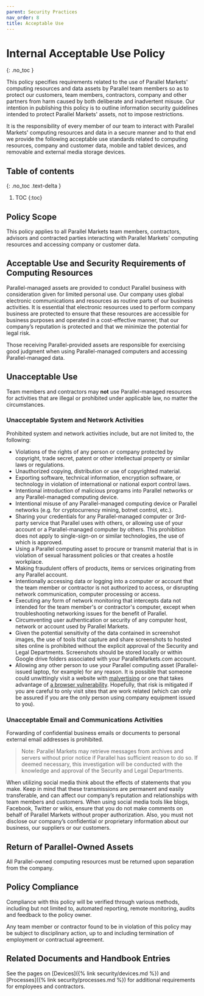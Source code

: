 ```yaml
---
parent: Security Practices
nav_order: 8
title: Acceptable Use
---
```

# Internal Acceptable Use Policy
{: .no_toc }

This policy specifies requirements related to the use of Parallel Markets' computing resources and data assets by Parallel team members so as to protect our customers, team members, contractors, company and other partners from harm caused by both deliberate and inadvertent misuse. Our intention in publishing this policy is to outline information security guidelines intended to protect Parallel Markets' assets, not to impose restrictions.

It is the responsibility of every member of our team to interact with Parallel Markets' computing resources and data in a secure manner and to that end we provide the following acceptable use standards related to computing resources, company and customer data, mobile and tablet devices, and removable and external media storage devices.


## Table of contents
{: .no_toc .text-delta }

1. TOC
{:toc}

## Policy Scope

This policy applies to all Parallel Markets team members, contractors, advisors and contracted parties interacting with Parallel Markets' computing resources and accessing company or customer data.

## Acceptable Use and Security Requirements of Computing Resources

Parallel-managed assets are provided to conduct Parallel business with consideration given for limited personal use. Our company uses global electronic communications and resources as routine parts of our business activities. It is essential that electronic resources used to perform company business are protected to ensure that these resources are accessible for business purposes and operated in a cost-effective manner, that our company’s reputation is protected and that we minimize the potential for legal risk.

Those receiving Parallel-provided assets are responsible for exercising good judgment when using Parallel-managed computers and accessing Parallel-managed data.

## Unacceptable Use

Team members and contractors may **not** use Parallel-managed resources for activities that are illegal or prohibited under applicable law, no matter the circumstances.

### Unacceptable System and Network Activities

Prohibited system and network activities include, but are not limited to, the following:

- Violations of the rights of any person or company protected by copyright, trade secret, patent or other intellectual property or similar laws or regulations.
- Unauthorized copying, distribution or use of copyrighted material.
- Exporting software, technical information, encryption software, or technology in violation of international or national export control laws.
- Intentional introduction of malicious programs into Parallel networks or any Parallel-managed computing device.
- Intentional misuse of any Parallel-managed computing device or Parallel networks (e.g. for cryptocurrency mining, botnet control, etc.).
- Sharing your credentials for any Parallel-managed computer or 3rd-party service that Parallel uses with others, or allowing use of your account or a Parallel-managed computer by others. This prohibition does not apply to single-sign-on or similar technologies, the use of which is approved.
- Using a Parallel computing asset to procure or transmit material that is in violation of sexual harassment policies or that creates a hostile workplace.
- Making fraudulent offers of products, items or services originating from any Parallel account.
- Intentionally accessing data or logging into a computer or account that the team member or contractor is not authorized to access, or disrupting network communication, computer processing or access.
- Executing any form of network monitoring that intercepts data not intended for the team member's or contractor's computer, except when troubleshooting networking issues for the benefit of Parallel.
- Circumventing user authentication or security of any computer host, network or account used by Parallel Markets.
- Given the potential sensitivity of the data contained in screenshot images, the use of tools that capture and share screenshots to hosted sites online is prohibited without the explicit approval of the Security and Legal Departments.  Screenshots should be stored locally or within Google drive folders associated with your ParallelMarkets.com account.
- Allowing any other person to use your Parallel computing asset (Parallel-issued laptop, for example) for any reason.  It is possible that someone could unwittingly visit a website with [malvertising](https://en.wikipedia.org/wiki/Malvertising) or one that takes advantage of [a browser vulnerability](https://www.zdnet.com/article/google-patches-two-more-chrome-zero-days/).  Hopefully, that risk is mitigated if you are careful to only visit sites that are work related (which can only be assured if you are the only person using company equipment issued to you).

### Unacceptable Email and Communications Activities

Forwarding of confidential business emails or documents to personal external email addresses is prohibited.

> Note: Parallel Markets may retrieve messages from archives and servers without prior notice if Parallel has sufficient reason to do so. If deemed necessary, this investigation will be conducted with the knowledge and approval of the Security and Legal Departments.

When utilizing social media think about the effects of statements that you make. Keep in mind that these transmissions are permanent and easily transferable, and can affect our company’s reputation and relationships with team members and customers. When using social media tools like blogs, Facebook, Twitter or wikis, ensure that you do not make comments on behalf of Parallel Markets without proper authorization. Also, you must not disclose our company’s confidential or proprietary information about our business, our suppliers or our customers.

## Return of Parallel-Owned Assets

All Parallel-owned computing resources must be returned upon separation from the company.

## Policy Compliance

Compliance with this policy will be verified through various methods, including but not limited to, automated reporting, remote monitoring, audits and feedback to the policy owner.

Any team member or contractor found to be in violation of this policy may be subject to disciplinary action, up to and including termination of employment or contractual agreement.

## Related Documents and Handbook Entries

See the pages on [Devices]({% link security/devices.md %}) and [Processes]({% link security/processes.md %}) for additional requirements for employees and contractors.
